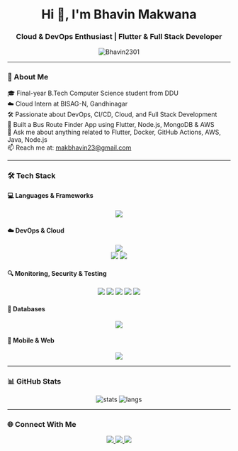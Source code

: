 <h1 align="center">Hi 👋, I'm Bhavin Makwana</h1>
<h3 align="center">Cloud & DevOps Enthusiast | Flutter & Full Stack Developer</h3>

<p align="center">
  <img src="https://komarev.com/ghpvc/?username=Bhavin2301&label=Profile%20views&color=0e75b6&style=flat" alt="Bhavin2301" />
</p>

---

### 🚀 About Me

🎓 Final-year B.Tech Computer Science student from DDU  
☁️ Cloud Intern at BISAG-N, Gandhinagar  
🛠️ Passionate about DevOps, CI/CD, Cloud, and Full Stack Development  
📲 Built a Bus Route Finder App using Flutter, Node.js, MongoDB & AWS  
💬 Ask me about anything related to Flutter, Docker, GitHub Actions, AWS, Java, Node.js  
📫 Reach me at: makbhavin23@gmail.com

---

### 🛠️ Tech Stack

#### 💻 Languages & Frameworks  
<p align="center">
  <img src="https://skillicons.dev/icons?i=java,python,cpp,dotnet,spring,nodejs&theme=light" />
</p>

#### ☁️ DevOps & Cloud  
<p align="center">
  <img src="https://skillicons.dev/icons?i=githubactions,jenkins,docker,kubernetes&theme=light" />
  <br />
  <img src="https://img.shields.io/badge/AWS-232F3E?style=for-the-badge&logo=amazonaws&logoColor=white" />
  <img src="https://img.shields.io/badge/Terraform-7B42BC?style=for-the-badge&logo=terraform&logoColor=white" />
</p>

#### 🔍 Monitoring, Security & Testing  
<p align="center">
  <img src="https://img.shields.io/badge/Prometheus-E6522C?style=for-the-badge&logo=prometheus&logoColor=white" />
  <img src="https://img.shields.io/badge/Grafana-F46800?style=for-the-badge&logo=grafana&logoColor=white" />
  <img src="https://img.shields.io/badge/Trivy-5F7ADB?style=for-the-badge&logo=aquasecurity&logoColor=white" />
  <img src="https://img.shields.io/badge/OWASP-000000?style=for-the-badge&logo=owasp&logoColor=white" />
  <img src="https://img.shields.io/badge/k6-7D64FF?style=for-the-badge&logo=k6&logoColor=white" />
</p>

#### 🧠 Databases  
<p align="center">
  <img src="https://skillicons.dev/icons?i=mongodb,mysql,postgres,mssql&theme=light" />
</p>

#### 📱 Mobile & Web  
<p align="center">
  <img src="https://skillicons.dev/icons?i=flutter,react,js,html,css&theme=light" />
</p>

---

### 📊 GitHub Stats

<p align="center">
  <img src="https://github-readme-stats.vercel.app/api?username=Bhavin2301&show_icons=true&theme=radical" alt="stats" />
  <img src="https://github-readme-stats.vercel.app/api/top-langs/?username=Bhavin2301&layout=compact&theme=radical" alt="langs" />
</p>

---

### 🌐 Connect With Me

<p align="center">
  <a href="https://www.linkedin.com/in/bhavin-makwana-a04a52205/" target="_blank">
    <img src="https://img.shields.io/badge/LinkedIn-blue?style=for-the-badge&logo=linkedin&logoColor=white" />
  </a>
  <a href="mailto:makbhavin23@gmail.com">
    <img src="https://img.shields.io/badge/Gmail-red?style=for-the-badge&logo=gmail&logoColor=white" />
  </a>
  <a href="https://github.com/Bhavin2301" target="_blank">
    <img src="https://img.shields.io/badge/GitHub-black?style=for-the-badge&logo=github&logoColor=white" />
  </a>
</p>

